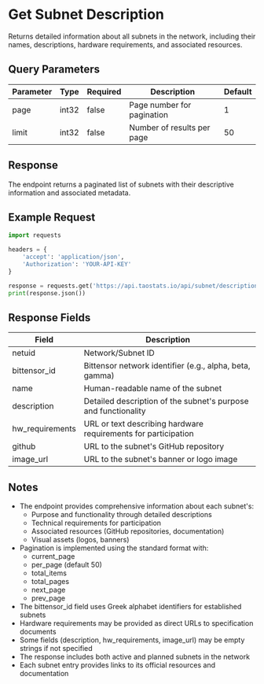 # Get Subnet Description

Returns detailed information about all subnets in the network, including their names, descriptions, hardware requirements, and associated resources.

## Query Parameters
| Parameter | Type | Required | Description | Default |
|-----------|------|----------|-------------|---------|
| page | int32 | false | Page number for pagination | 1 |
| limit | int32 | false | Number of results per page | 50 |

## Response
The endpoint returns a paginated list of subnets with their descriptive information and associated metadata.

## Example Request

```python
import requests

headers = {
    'accept': 'application/json',
    'Authorization': 'YOUR-API-KEY'
}

response = requests.get('https://api.taostats.io/api/subnet/description/v1', headers=headers)
print(response.json())
```

## Response Fields
| Field | Description |
|-------|-------------|
| netuid | Network/Subnet ID |
| bittensor_id | Bittensor network identifier (e.g., alpha, beta, gamma) |
| name | Human-readable name of the subnet |
| description | Detailed description of the subnet's purpose and functionality |
| hw_requirements | URL or text describing hardware requirements for participation |
| github | URL to the subnet's GitHub repository |
| image_url | URL to the subnet's banner or logo image |

## Notes
- The endpoint provides comprehensive information about each subnet's:
  - Purpose and functionality through detailed descriptions
  - Technical requirements for participation
  - Associated resources (GitHub repositories, documentation)
  - Visual assets (logos, banners)
- Pagination is implemented using the standard format with:
  - current_page
  - per_page (default 50)
  - total_items
  - total_pages
  - next_page
  - prev_page
- The bittensor_id field uses Greek alphabet identifiers for established subnets
- Hardware requirements may be provided as direct URLs to specification documents
- Some fields (description, hw_requirements, image_url) may be empty strings if not specified
- The response includes both active and planned subnets in the network
- Each subnet entry provides links to its official resources and documentation 